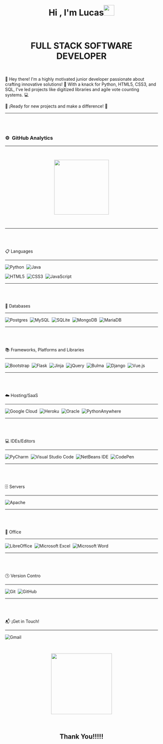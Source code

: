 <br>
<h1 align="center">Hi , I'm Lucas<img src="https://media.giphy.com/media/TEnXkcsHrP4YedChhA/giphy.gif" width="35"></h1>

<br>
<h1 align="center">FULL STACK SOFTWARE DEVELOPER</h1>
<br>


👋 Hey there! I'm a highly motivated junior developer passionate about crafting innovative solutions! 🚀 With a knack for Python, HTML5, CSS3, and SQL, I've led projects like digitized libraries and agile vote counting systems. 💻 

🌟 ¡Ready for new projects and make a difference! 🌟
<br>
<hr>


<br>
<br>

### ⚙️ &nbsp;GitHub Analytics
<hr>
<br>

<p align="center">
<a href="https://github.com/Lucas-30c">
  <img height="180em" src="https://github-readme-stats-eight-theta.vercel.app/api/top-langs/?username=Lucas-30c&layout=compact&langs_count=8&theme=algolia&include_all_commits=true&count_private=true"/>
</a>
</p>

<br>



<!-- ## Github Stats &nbsp;📊
<br>
<p align='center'>
<img src="https://github-readme-stats.vercel.app/api?username=Lucas-30c&show_icons=true&theme=github_dark">
</p>
<hr>
<br> -->





<hr>
<br><br><br>
📋 Languages
<hr>

![Python](https://img.shields.io/badge/python-3670A0?style=for-the-badge&logo=python&logoColor=ffdd54)&nbsp;
![Java](https://img.shields.io/badge/java-%23ED8B00.svg?style=for-the-badge&logo=openjdk&logoColor=white)&nbsp;

![HTML5](https://img.shields.io/badge/html5-%23E34F26.svg?style=for-the-badge&logo=html5&logoColor=white)&nbsp;
![CSS3](https://img.shields.io/badge/css3-%231572B6.svg?style=for-the-badge&logo=css3&logoColor=white)&nbsp;
![JavaScript](https://img.shields.io/badge/javascript-%23323330.svg?style=for-the-badge&logo=javascript&logoColor=%23F7DF1E)



<hr>
<br><br><br>
💾 Databases
<hr>

![Postgres](https://img.shields.io/badge/postgres-%23316192.svg?style=for-the-badge&logo=postgresql&logoColor=white)&nbsp;
![MySQL](https://img.shields.io/badge/mysql-4479A1.svg?style=for-the-badge&logo=mysql&logoColor=white)&nbsp;
![SQLite](https://img.shields.io/badge/sqlite-%2307405e.svg?style=for-the-badge&logo=sqlite&logoColor=white)&nbsp;
![MongoDB](https://img.shields.io/badge/MongoDB-%234ea94b.svg?style=for-the-badge&logo=mongodb&logoColor=white)&nbsp;
![MariaDB](https://img.shields.io/badge/MariaDB-003545?style=for-the-badge&logo=mariadb&logoColor=white)

<hr>
<br><br><br>
📚 Frameworks, Platforms and Libraries
<hr>


![Bootstrap](https://img.shields.io/badge/bootstrap-%238511FA.svg?style=for-the-badge&logo=bootstrap&logoColor=white)&nbsp;
![Flask](https://img.shields.io/badge/flask-%23000.svg?style=for-the-badge&logo=flask&logoColor=white)&nbsp;
![Jinja](https://img.shields.io/badge/jinja-white.svg?style=for-the-badge&logo=jinja&logoColor=black)&nbsp;
![jQuery](https://img.shields.io/badge/jquery-%230769AD.svg?style=for-the-badge&logo=jquery&logoColor=white)&nbsp;
![Bulma](https://img.shields.io/badge/bulma-00D0B1?style=for-the-badge&logo=bulma&logoColor=white)&nbsp;
![Django](https://img.shields.io/badge/django-%23092E20.svg?style=for-the-badge&logo=django&logoColor=white)&nbsp;
![Vue.js](https://img.shields.io/badge/vuejs-%2335495e.svg?style=for-the-badge&logo=vuedotjs&logoColor=%234FC08D)




<hr>
<br><br><br>
☁️ Hosting/SaaS
<hr>

![Google Cloud](https://img.shields.io/badge/GoogleCloud-%234285F4.svg?style=for-the-badge&logo=google-cloud&logoColor=white)&nbsp;
![Heroku](https://img.shields.io/badge/heroku-%23430098.svg?style=for-the-badge&logo=heroku&logoColor=white)&nbsp;
![Oracle](https://img.shields.io/badge/Oracle-F80000?style=for-the-badge&logo=oracle&logoColor=white)&nbsp;
![PythonAnywhere](https://img.shields.io/badge/pythonanywhere-%232F9FD7.svg?style=for-the-badge&logo=pythonanywhere&logoColor=151515)








<hr>
<br><br><br>
💻 IDEs/Editors
<hr>


![PyCharm](https://img.shields.io/badge/pycharm-143?style=for-the-badge&logo=pycharm&logoColor=black&color=black&labelColor=green)&nbsp;
![Visual Studio Code](https://img.shields.io/badge/Visual%20Studio%20Code-0078d7.svg?style=for-the-badge&logo=visual-studio-code&logoColor=white)&nbsp;
![NetBeans IDE](https://img.shields.io/badge/NetBeansIDE-1B6AC6.svg?style=for-the-badge&logo=apache-netbeans-ide&logoColor=white)&nbsp;
![CodePen](https://img.shields.io/badge/CodePen-white?style=for-the-badge&logo=codepen&logoColor=black)







<hr>
<br><br><br>
🗄️ Servers
<hr>


![Apache](https://img.shields.io/badge/apache-%23D42029.svg?style=for-the-badge&logo=apache&logoColor=white)


<hr>
<br><br><br>
🏢 Office
<hr>


![LibreOffice](https://img.shields.io/badge/LibreOffice-%2318A303?style=for-the-badge&logo=LibreOffice&logoColor=white)&nbsp;
![Microsoft Excel](https://img.shields.io/badge/Microsoft_Excel-217346?style=for-the-badge&logo=microsoft-excel&logoColor=white)&nbsp;
![Microsoft Word](https://img.shields.io/badge/Microsoft_Word-2B579A?style=for-the-badge&logo=microsoft-word&logoColor=white)


<hr>
<br><br><br>
🕓 Version Contro
<hr>


![Git](https://img.shields.io/badge/git-%23F05033.svg?style=for-the-badge&logo=git&logoColor=white)&nbsp;
![GitHub](https://img.shields.io/badge/github-%23121011.svg?style=for-the-badge&logo=github&logoColor=white)


<hr>
<br><br><br>
📬 ¡Get in Touch! 
<hr>


![Gmail](https://img.shields.io/badge/Gmail-D14836?style=for-the-badge&logo=gmail&logoColor=white)


<!-- ![LinkedIn](https://img.shields.io/badge/linkedin-%230077B5.svg?style=for-the-badge&logo=linkedin&logoColor=white) -->


<!-- ---- FINAL ---- -->
<br>



<p align='center'>
<img src="https://media.giphy.com/media/O51MQ3DduOcGW6ofR3/giphy.gif" width="200" height="200" frameBorder="0" class="giphy-embed" allowFullScreen></img></p>
<br>

<h2 align='center'>Thank You!!!!!</h2>
<br>

